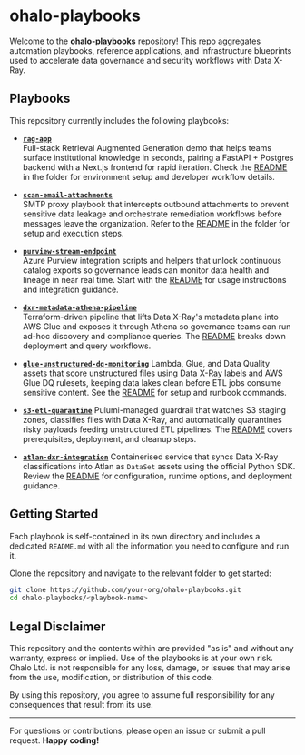 # ohalo-playbooks

Welcome to the **ohalo-playbooks** repository! This repo aggregates automation playbooks, reference applications, and infrastructure blueprints used to accelerate data governance and security workflows with Data X-Ray.

## Playbooks

This repository currently includes the following playbooks:

- **[`rag-app`](./rag-app/)**  
  Full-stack Retrieval Augmented Generation demo that helps teams surface institutional knowledge in seconds, pairing a FastAPI + Postgres backend with a Next.js frontend for rapid iteration. Check the [README](./rag-app/README.md) in the folder for environment setup and developer workflow details.

- **[`scan-email-attachments`](./scan-email-attachments/)**  
  SMTP proxy playbook that intercepts outbound attachments to prevent sensitive data leakage and orchestrate remediation workflows before messages leave the organization. Refer to the [README](./scan-email-attachments/README.md) in the folder for setup and execution steps.

- **[`purview-stream-endpoint`](./purview-stream-endpoint/)**  
  Azure Purview integration scripts and helpers that unlock continuous catalog exports so governance leads can monitor data health and lineage in near real time. Start with the [README](./purview-stream-endpoint/README.md) for usage instructions and integration guidance.

- **[`dxr-metadata-athena-pipeline`](./dxr-metadata-athena-pipeline/)**  
  Terraform-driven pipeline that lifts Data X-Ray's metadata plane into AWS Glue and exposes it through Athena so governance teams can run ad-hoc discovery and compliance queries. The [README](./dxr-metadata-athena-pipeline/README.md) breaks down deployment and query workflows.

- **[`glue-unstructured-dq-monitoring`](./glue-unstructured-dq-monitoring/)**
  Lambda, Glue, and Data Quality assets that score unstructured files using Data X-Ray labels and AWS Glue DQ rulesets, keeping data lakes clean before ETL jobs consume sensitive content. See the [README](./glue-unstructured-dq-monitoring/README.md) for setup and runbook commands.

- **[`s3-etl-quarantine`](./s3-etl-quarantine/)**
  Pulumi-managed guardrail that watches S3 staging zones, classifies files with Data X-Ray, and automatically quarantines risky payloads feeding unstructured ETL pipelines. The [README](./s3-etl-quarantine/README.md) covers prerequisites, deployment, and cleanup steps.

- **[`atlan-dxr-integration`](./atlan-dxr-integration/)**
  Containerised service that syncs Data X-Ray classifications into Atlan as `DataSet` assets using the official Python SDK. Review the [README](./atlan-dxr-integration/README.md) for configuration, runtime options, and deployment guidance.

## Getting Started

Each playbook is self-contained in its own directory and includes a dedicated `README.md` with all the information you need to configure and run it.

Clone the repository and navigate to the relevant folder to get started:

```bash
git clone https://github.com/your-org/ohalo-playbooks.git
cd ohalo-playbooks/<playbook-name>
```

## Legal Disclaimer
This repository and the contents within are provided "as is" and without any warranty, express or implied. Use of the playbooks is at your own risk. Ohalo Ltd. is not responsible for any loss, damage, or issues that may arise from the use, modification, or distribution of this code.

By using this repository, you agree to assume full responsibility for any consequences that result from its use.

---

For questions or contributions, please open an issue or submit a pull request.
**Happy coding!**
